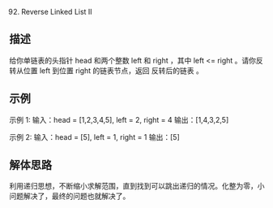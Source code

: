 092. Reverse Linked List II

##  描述

给你单链表的头指针 head 和两个整数 left 和 right ，其中 left <= right 。请你反转从位置 left 到位置 right 的链表节点，返回 反转后的链表 。

## 示例

示例 1:
输入：head = [1,2,3,4,5], left = 2, right = 4
输出：[1,4,3,2,5]

示例 2:
输入：head = [5], left = 1, right = 1
输出：[5]

## 解体思路

利用递归思想，不断缩小求解范围，直到找到可以跳出递归的情况。化整为零，小问题解决了，最终的问题也就解决了。